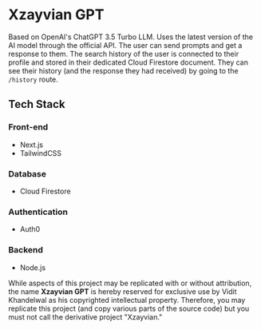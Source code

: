 # Xzayvian GPT

Based on OpenAI's ChatGPT 3.5 Turbo LLM. Uses the latest version of the AI model through the official API. The user can send prompts and get a response to them. The search history of the user is connected to their profile and stored in their dedicated Cloud Firestore document. They can see their history (and the response they had received) by going to the ```/history``` route. 

## Tech Stack

### Front-end

* Next.js
* TailwindCSS

### Database

* Cloud Firestore

### Authentication

* Auth0

### Backend

* Node.js

While aspects of this project may be replicated with or without attribution, the name **Xzayvian GPT** is hereby reserved for exclusive use by Vidit Khandelwal as his copyrighted intellectual property. Therefore, you may replicate this project (and copy various parts of the source code) but you must not call the derivative project "Xzayvian."
